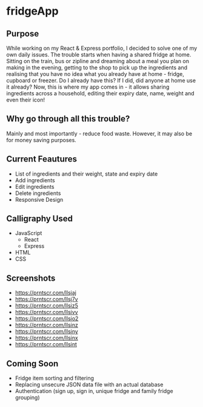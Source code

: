 # fridgeApp

## Purpose
While working on my React & Express portfolio, I decided to solve one of my own daily issues.
The trouble starts when having a shared fridge at home. Sitting on the train, bus or zipline and dreaming about a meal you plan on making in the evening, getting to the shop to pick up the ingredients and realising that you have no idea what you already have at home - fridge, cupboard or freezer. Do I already have this? If I did, did anyone at home use it already? Now, this is where my app comes in - it allows sharing ingredients across a household, editing their expiry date, name, weight and even their icon!

## Why go through all this trouble?
Mainly and most importantly - reduce food waste. However, it may also be for money saving purposes.

## Current Feautures
* List of ingredients and their weight, state and expiry date
* Add ingredients
* Edit ingredients
* Delete ingredients
* Responsive Design

## Calligraphy Used
* JavaScript
    * React
    * Express
* HTML
* CSS

## Screenshots
* https://prntscr.com/llsjaj
* https://prntscr.com/llsj7v
* https://prntscr.com/llsiz5
* https://prntscr.com/llsivv
* https://prntscr.com/llsio2
* https://prntscr.com/llsinz
* https://prntscr.com/llsiny
* https://prntscr.com/llsinx
* https://prntscr.com/llsint

## Coming Soon
* Fridge item sorting and filtering
* Replacing unsecure JSON data file with an actual database
* Authentication (sign up, sign in, unique fridge and family fridge grouping)
